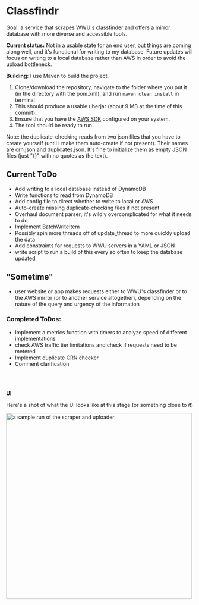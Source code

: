 # Classfindr

Goal: a service that scrapes WWU's classfinder and offers a mirror database with more diverse and accessible tools.

**Current status:** Not in a usable state for an end user, but things are coming along well, and it's functional for writing to my database. Future updates will focus on writing to a local database rather than AWS in order to avoid the upload bottleneck.

**Building:** I use Maven to build the project.
  1. Clone/download the repository, navigate to the folder where you put it (in the directory with the pom.xml), and run `maven clean install` in terminal
  2. This should produce a usable uberjar (about 9 MB at the time of this commit).
  3. Ensure that you have the <a href="https://docs.aws.amazon.com/sdk-for-java/v2/developer-guide/setup-install.html">AWS SDK</a> configured on your system.
  4. The tool should be ready to run.
  
  Note: the duplicate-checking reads from two json files that you have to create yourself (until I make them auto-create if not present). Their names are crn.json and duplicates.json. It's fine to initialize them as empty JSON files (just "{}" with no quotes as the text).

## Current ToDo
- Add writing to a local database instead of DynamoDB
- Write functions to read from DynamoDB
- Add config file to direct whether to write to local or AWS
- Auto-create missing duplicate-checking files if not present
- Overhaul document parser; it's wildly overcomplicated for what it needs to do
- Implement BatchWriteItem
- Possibly spin more threads off of update_thread to more quickly upload the data
- Add constraints for requests to WWU servers in a YAML or JSON
- write script to run a build of this every so often to keep the database updated

## "Sometime"
- user website or app makes requests either to WWU's classfinder or to the AWS mirror (or to another service altogether), depending on the nature of the query and urgency of the information

### Completed ToDos:
- Implement a metrics function with timers to analyze speed of different implementations
- check AWS traffic tier limitations and check if requests need to be metered
- Implement duplicate CRN checker
- Comment clarification

<br/>
<br/>

**UI**

Here's a shot of what the UI looks like at this stage (or something close to it)
<p align="left">
  <img src="https://user-images.githubusercontent.com/30479162/57667061-20b97200-75b7-11e9-9650-8233ae3930ec.JPG" width="500" title="a sample run of the scraper and uploader">
</p>

